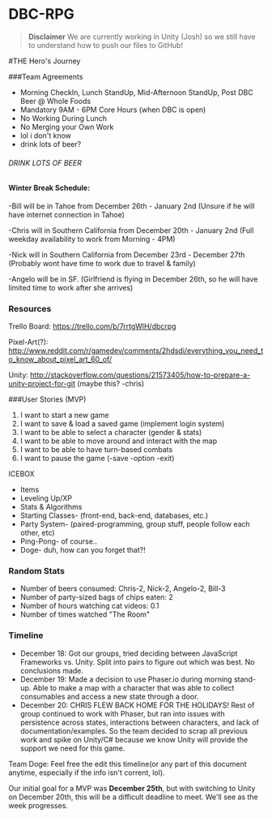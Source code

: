DBC-RPG
=======

> **Disclaimer**
> We are currently working in Unity (Josh) so we still have to understand how to push our files to GitHub!


#THE Hero's Journey

###Team Agreements
- Morning CheckIn, Lunch StandUp, Mid-Afternoon StandUp, Post DBC Beer @ Whole Foods
- Mandatory 9AM - 6PM Core Hours (when DBC is open)
- No Working During Lunch
- No Merging your Own Work
- lol i don't know
- drink lots of beer?

###### DRINK LOTS OF BEER

#### Winter Break Schedule: 

-Bill will be in Tahoe from December 26th - January 2nd (Unsure if he will have internet connection in Tahoe)

-Chris will in Southern California from December 20th - January 2nd (Full weekday availability to work from Morning - 4PM)

-Nick will in Southern California from December 23rd - December 27th (Probably wont have time to work due to travel & family)

-Angelo will be in SF. (Girlfriend is flying in December 26th, so he will have limited time to work after she arrives)

### Resources

Trello Board: https://trello.com/b/7rrtgWlH/dbcrpg

Pixel-Art(?): http://www.reddit.com/r/gamedev/comments/2hdsdi/everything_you_need_to_know_about_pixel_art_60_of/

Unity: http://stackoverflow.com/questions/21573405/how-to-prepare-a-unity-project-for-git (maybe this? -chris)




###User Stories (MVP)

<ol>
  <li>I want to start a new game</li>
  <li>I want to save & load a saved game (implement login system)</li>
  <li>I want to be able to select a character (gender & stats)</li>
  <li>I want to be able to move around and interact with the map</li>
  <li>I want to be able to have turn-based combats</li>
  <li>I want to pause the game (-save -option -exit)</li>
</ol>

ICEBOX

- Items
- Leveling Up/XP
- Stats & Algorithms
- Starting Classes- (front-end, back-end, databases, etc.)
- Party System- (paired-programming, group stuff, people follow each other, etc)
- Ping-Pong- of course..
- Doge- duh, how can you forget that?!


### Random Stats
- Number of beers consumed: Chris-2, Nick-2, Angelo-2, Bill-3
- Number of party-sized bags of chips eaten: 2
- Number of hours watching cat videos: 0.1
- Number of times watched "The Room"

### Timeline
- December 18: Got our groups, tried deciding between JavaScript Frameworks vs. Unity. Split into pairs to figure out which was best. No conclusions made.
- December 19: Made a decision to use Phaser.io during morning stand-up. Able to make a map with a character that was able to collect consumables and access a new state through a door.
- December 20: CHRIS FLEW BACK HOME FOR THE HOLIDAYS! Rest of group continued to work with Phaser, but ran into issues with persistence across states, interactions between characters, and lack of documentation/examples. So the team decided to scrap all previous work and spike on Unity/C# because we know Unity will provide the support we need for this game.

Team Doge: Feel free the edit this timeline(or any part of this document anytime, especially if the info isn't corrent, lol).

Our initial goal for a MVP was **December 25th**, but with switching to Unity on December 20th, this will be a difficult deadline to meet. We'll see as the week progresses.

